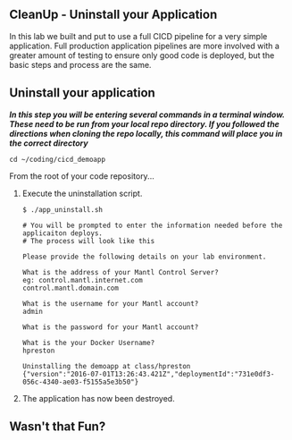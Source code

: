 ## CleanUp - Uninstall your Application

In this lab we built and put to use a full CICD pipeline for a very simple application.  Full production application pipelines are more involved with a greater amount of testing to ensure only good code is deployed, but the basic steps and process are the same.

## Uninstall your application

**_In this step you will be entering several commands in a terminal window.  These need to be run from your local repo directory.  If you followed the directions when cloning the repo locally, this command will place you in the correct directory_**

```
cd ~/coding/cicd_demoapp
```

From the root of your code repository...

1. Execute the uninstallation script.

    ```
    $ ./app_uninstall.sh

    # You will be prompted to enter the information needed before the applicaiton deploys.
    # The process will look like this

    Please provide the following details on your lab environment.

    What is the address of your Mantl Control Server?
    eg: control.mantl.internet.com
    control.mantl.domain.com

    What is the username for your Mantl account?
    admin

    What is the password for your Mantl account?

    What is the your Docker Username?
    hpreston

    Uninstalling the demoapp at class/hpreston
    {"version":"2016-07-01T13:26:43.421Z","deploymentId":"731e0df3-056c-4340-ae03-f5155a5e3b50"}

    ```

2. The application has now been destroyed.  

## Wasn't that Fun?

